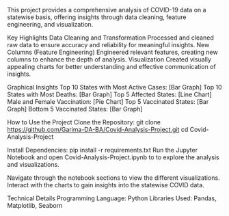 This project provides a comprehensive analysis of COVID-19 data on a statewise basis, offering insights through data cleaning, feature engineering, and visualization.

Key Highlights 
Data Cleaning and Transformation
Processed and cleaned raw data to ensure accuracy and reliability for meaningful insights.
New Columns (Feature Engineering)
Engineered relevant features, creating new columns to enhance the depth of analysis.
Visualization
Created visually appealing charts for better understanding and effective communication of insights.

Graphical Insights 
Top 10 States with Most Active Cases: [Bar Graph]
Top 10 States with Most Deaths: [Bar Graph]
Top 5 Affected States: [Line Chart]
Male and Female Vaccination: [Pie Chart]
Top 5 Vaccinated States: [Bar Graph]
Bottom 5 Vaccinated States: [Bar Graph]

How to Use the Project 
Clone the Repository:
git clone https://github.com/Garima-DA-BA/Covid-Analysis-Project.git
cd Covid-Analysis-Project

Install Dependencies:
pip install -r requirements.txt
Run the Jupyter Notebook and open Covid-Analysis-Project.ipynb to to explore the analysis and visualizations.

Navigate through the notebook sections to view the different visualizations.
Interact with the charts to gain insights into the statewise COVID data.

Technical Details 
Programming Language: Python
Libraries Used: Pandas, Matplotlib, Seaborn
